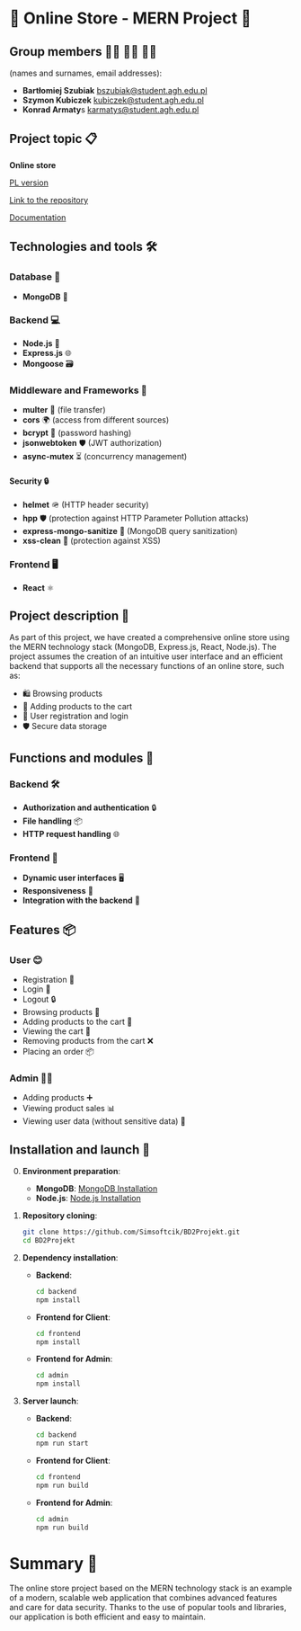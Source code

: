 # 🛒 Online Store - MERN Project 🛒

## Group members 👨‍💻 👨‍💻 👨‍💻
(names and surnames, email addresses):

- **Bartłomiej Szubiak** bszubiak@student.agh.edu.pl
- **Szymon Kubiczek** kubiczek@student.agh.edu.pl
- **Konrad Armaty**s karmatys@student.agh.edu.pl

## Project topic 📋

**Online store**

[PL version](./README_pl.md)

[Link to the repository](https://github.com/Simsoftcik/BD2Projekt)

[Documentation](https://github.com/Simsoftcik/BD2Projekt/tree/main/docs)

## Technologies and tools 🛠️

### Database 📂
- **MongoDB** 🍃

### Backend 💻
- **Node.js** 🚀
- **Express.js** 🌐
- **Mongoose** 🗃️

### Middleware and Frameworks 🔧
- **multer** 📸 (file transfer)
- **cors** 🌍 (access from different sources)
- **bcrypt** 🔐 (password hashing)
- **jsonwebtoken** 🛡️ (JWT authorization)
- **async-mutex** ⏳ (concurrency management)

#### Security 🔒
- **helmet** 🪖 (HTTP header security)
- **hpp** 🛡️ (protection against HTTP Parameter Pollution attacks)
- **express-mongo-sanitize** 🧹 (MongoDB query sanitization)
- **xss-clean** 🧼 (protection against XSS)

### Frontend 🖥️
- **React** ⚛️

## Project description 📜

As part of this project, we have created a comprehensive online store using the MERN technology stack (MongoDB, Express.js, React, Node.js). The project assumes the creation of an intuitive user interface and an efficient backend that supports all the necessary functions of an online store, such as:

- 🛍️ Browsing products
- 🛒 Adding products to the cart
- 👤 User registration and login
- 🛡️ Secure data storage

## Functions and modules 🚀

### Backend 🛠️
- **Authorization and authentication** 🔒
- **File handling** 📦
- **HTTP request handling** 🌐

### Frontend 🎨
- **Dynamic user interfaces** 🖥️
- **Responsiveness** 📱
- **Integration with the backend** 🔗

## Features 📦

### User 😊

- Registration 👤
- Login 🔑
- Logout 🔒
- Browsing products 👀
- Adding products to the cart 🛒
- Viewing the cart 📝
- Removing products from the cart ❌
- Placing an order 📦

### Admin 👨‍💼

- Adding products ➕
- Viewing product sales 📊
- Viewing user data (without sensitive data) 👥

## Installation and launch 🚀

0. **Environment preparation**:
    - **MongoDB**: [MongoDB Installation](https://docs.mongodb.com/manual/installation/)
    - **Node.js**: [Node.js Installation](https://nodejs.org/en/download/)

1. **Repository cloning**:
   ```bash
   git clone https://github.com/Simsoftcik/BD2Projekt.git
   cd BD2Projekt
   ```
2. **Dependency installation**:
    - **Backend**:
       ```bash
       cd backend
       npm install
       ```
    - **Frontend for Client**:
       ```bash
       cd frontend
       npm install
       ```

    - **Frontend for Admin**:
       ```bash
       cd admin
       npm install
       ```

3. **Server launch**:
    - **Backend**:
       ```bash
       cd backend
       npm run start
       ```
    - **Frontend for Client**:
       ```bash
       cd frontend
       npm run build
       ```
    - **Frontend for Admin**:
       ```bash
       cd admin
       npm run build
       ```

# Summary 🎉
The online store project based on the MERN technology stack is an example of a modern, 
scalable web application that combines advanced features and care for data security. 
Thanks to the use of popular tools and libraries, our application is both efficient and easy to maintain.
